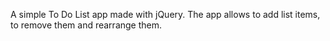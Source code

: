 A simple To Do List app made with jQuery.
The app allows to add list items, to remove them and rearrange them.
